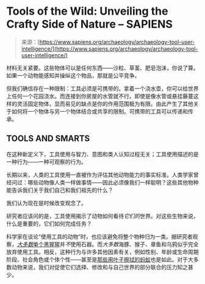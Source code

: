 <!--yml

category: 未分类

date: 2024-05-27 14:31:10

-->

# Tools of the Wild: Unveiling the Crafty Side of Nature – SAPIENS

> 来源：[https://www.sapiens.org/archaeology/archaeology-tool-user-intelligence/](https://www.sapiens.org/archaeology/archaeology-tool-user-intelligence/)

材料无关紧要。这些物体可以是任何东西——沙粒、草茎、肥皂泡沫，你说了算。如果一个动物能感知并操纵这个物品，那就是公平竞争。

但我们确信存在一种限制：工具必须是可携带的。拿着一个浇水壶，你可以给世界上任何一个花园浇水。而连接到你房屋的水管就不行。即使是像水管或悬挂藤蔓这样的灵活固定物体，显而易见的缺点是你的作用范围极为有限。由此产生了其他关于如何将一个物体与另一个物体结合或共享的限制。可携带的工具可以传递和传承。

## TOOLS AND SMARTS

在这种新定义下，工具使用与智力、意图和类人认知过程无关；工具使用描述的是一种行为——一种可观察的行为。

长期以来，人类的工具使用一直被作为评估其他动物能力的事实标准。人类学家曾经问过：哪些动物像人类一样做事情——因此必须像我们一样聪明？这些其他物种能告诉我们关于我们自己和我们祖先的什么？

我们认为现在是时候改变观念了。

研究者应该问的是，工具使用揭示了动物如何看待*它们的*世界。对这些生物来说，什么是重要的，它们如何完成任务？

科学家在谈论“使用工具的动物”时，也应该避免将整个物种归为一类。据研究者观察，[*大多数*单个黑猩猩](https://onlinelibrary.wiley.com/doi/10.1002/ajp.22284)并*不*使用石器。而*大多数*海豚、猴子、章鱼和乌鸦似乎完全放弃使用工具。相反，这种行为与许多其他因素有关，例如性别、年龄或生命周期阶段、社会角色或个体个性——甚至是[那些用叶子擦拭的蚂蚁](https://elifesciences.org/articles/61298)也是如此。对于大多数动物来说，我们对促使它们选择、修改和与自己世界的部分联合的压力知之甚少。
